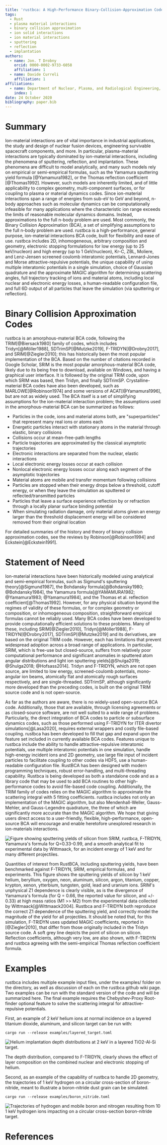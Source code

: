 ```yaml
---
title: 'rustbca: A High-Performance Binary-Collision-Approximation Code for Ion-Material Interactions'
tags:
  - Rust
  - plasma material interactions
  - binary collision approximation
  - ion solid interactions
  - ion material interactions
  - sputtering
  - reflection
  - implantation
authors:
  - name: Jon. T Drobny
    orcid: 0000-0002-9733-6058
    affiliation: 1
  - name: Davide Curreli
    affiliation: 1
affiliations:
  - name: Department of Nuclear, Plasma, and Radiological Engineering, University of Illinois at Urbana-Champaign
    index: 1
date: 24 October 2020
bibliography: paper.bib
---
```


# Summary

Ion-material interactions are of vital importance in industrial applications, the study and design of nuclear fusion devices, engineering survivable spacecraft components, and more. In particular, plasma-material interactions are typically dominated by ion-material interactions, including the phenomena of sputtering, reflection, and implantation. These phenomena are difficult to model analytically, and many such models rely on empirical or semi-empirical formulas, such as the Yamamura sputtering yield formula [@Yamamura1982], or the Thomas reflection coefficient [@Thomas1992]. However, such models are inherently limited, and of little applicability to complex geometry, multi-component surfaces, or for coupling to plasma or material dynamics codes. Since ion-material interactions span a range of energies from sub-eV to GeV and beyond, n-body approaches such as molecular dynamics can be computationally infeasible for many applications where the characteristic ion range exceeds the limits of reasonable molecular dynamics domains. Instead, approximations to the full n-body problem are used. Most commonly, the Binary Collision Approximation (BCA), a set of simplifying assumptions to the full n-body problem are used. rustbca is a high-performance, general purpose, ion-material interactions BCA code, built for flexibility and ease of use. rustbca includes 2D, inhomogeneous, arbitrary composition and geometry, electronic stopping formulations for low energy (up to 25 keV/nucleon) and high energy (up to 1 GeV/nucleon), Kr-C, ZBL, Moliere, and Lenz-Jensen screened coulomb interatomic potentials, Lennard-Jones and Morse attractive-repulsive potentials, the unique capability of using multiple interatomic potentials in a single simulation, choice of Gaussian quadrature and the approximate MAGIC algorithm for determining scattering angles, full trajectory tracking of ions and material atoms, including local nuclear and electronic energy losses, a human-readable configuration file, and full 6D output of all particles that leave the simulation (via sputtering or reflection).

# Binary Collision Approximation Codes

rustbca is an amorphous-material BCA code, following the TRIM[@Biersack1980] family of codes, which includes Tridyn[@Möller1988], SDTrimSP[@Mutzke2019], F-TRIDYN[@Drobny2017], and SRIM[@Ziegler2010]; this has historically been the most popular implementation of the BCA. Based on the number of citations recorded in Google Scholar, SRIM is the most popular amorphous-material BCA code, likely due to its being free to download, available on Windows, and having a graphical user interface. It is followed by the original TRIM code, upon which SRIM was based, then Tridyn, and finally SDTrimSP. Crystalline-material BCA codes have also been developed, such as MARLOWE[@Robinson1974] and some versions of ACAT[@Yamamura1996], but are not as widely used. The BCA itself is a set of simplifying assumptions for the ion-material interaction problem; the assumptions used in the amorphous-material BCA can be summarized as follows:

* Particles in the code, ions and material atoms both, are "superparticles" that represent many real ions or atoms each
* Energetic particles interact with stationary atoms in the material through elastic, binary collisions
* Collisions occur at mean-free-path lengths
* Particle trajectories are approximated by the classical asymptotic trajectories
* Electronic interactions are separated from the nuclear, elastic interactions
* Local electronic energy losses occur at each collision
* Nonlocal electronic energy losses occur along each segment of the asymptotic trajectories
* Material atoms are mobile and transfer momentum following collisions
* Particles are stopped when their energy drops below a threshold, cutoff energy, or when they leave the simulation as sputtered or reflected/transmitted particles
* Particles that leave a surface experience reflection by or refraction through a locally planar surface binding potential
* When simulating radiation damage, only material atoms given an energy larger than the threshold displacement energy will be considered removed from their original location

For detailed summaries of the history and theory of binary collision approximation codes, see the reviews by Robinson[@Robinson1994] and Eckstein[@Eckstein1991].

# Statement of Need

Ion-material interactions have been historically modeled using analytical and semi-empirical formulas, such as Sigmund's sputtering theory[@Sigmund1987], the Bohdansky formula[@Bohdansky1980; @Bohdansky1984], the Yamamura formula[@YAMAMURA1982; @Yamamura1983; @Yamamura1984], and the Thomas et al. reflection coefficient[@Thomas1992]. However, for any physical situation beyond the regimes of validity of these formulas, or for complex geometry or composition, or inhomogeneous composition, straightforward empirical formulas cannot be reliably used. Many BCA codes have been developed to provide computationally efficient solutions to these problems. Many of these, including SRIM[@Ziegler2010], Tridyn[@Möller1988], F-TRIDYN[@Drobny2017], SDTrimSP[@Mutzke2019] and its derivatives, are based on the original TRIM code. However, each has limitations that prevent widespread adoption across a broad range of applications. In particular, SRIM, which is free-use but closed-source, suffers from relatively poor computational performance and significant anomalies in sputtered atom angular distributions and light ion sputtering yields[@Shulga2019; @Shulga2018; @Hofsass2014]. Tridyn and F-TRIDYN, which are not open source, are limited to low energy, screened-coulomb potentials, mono-angular ion beams, atomically flat and atomically rough surfaces respectively, and are single-threaded. SDTrimSP, although significantly more developed than the preceding codes, is built on the original TRIM source code and is not open-source.

As far as the authors are aware, there is no widely-used open-source BCA code. Additionally, those that are available, through licensing agreements or as closed-source software,  are not well suited to a wide range of problems. Particularly, the direct integration of BCA codes to particle or subsurface dynamics codes, such as those performed using F-TRIDYN for ITER divertor simulations[@Lasa2020], requires external wrappers and costly file-based coupling. rustbca has been developed to fill that gap and expand upon the feature set included in currently available BCA codes. Features unique to rustbca include the ability to handle attractive-repulsive interatomic potentials, use multiple interatomic potentials in one simulation, handle high-energy incident ions and 2D geometry, use large file input of incident particles to facilitate coupling to other codes via HDF5, use a human-readable configuration file. RustBCA has been designed with modern programming techniques, robust error-handling, and multi-threading capability. Rustbca is being developed as both a standalone code and as a library code that may be used to add BCA routines to other high-performance codes to avoid file-based code coupling. Additionally, the TRIM family of codes relies on the MAGIC algorithm to approximate the scattering integral with 5 fitting coefficients. rustbca includes not only an implementation of the MAGIC algorithm, but also Mendenhall-Weller, Gauss-Mehler, and Gauss-Legendre quadrature, the three of which are significantly more accurate than the MAGIC algorithm. We hope that giving users direct access to a user-friendly, flexible, high-performance, open-source BCA will encourage and enable heretofore unexplored research in ion-materials interactions.

![Figure showing sputtering yields of silicon from SRIM, rustbca, F-TRIDYN, Yamamura's formula for Q=0.33-0.99, and a smooth analytical fit to experimental data by Wittmaack, for an incident energy of 1 keV and for many different projectiles.](corrected_yields.png)

Quantities of interest from RustBCA, including sputtering yields, have been benchmarked against F-TRIDYN, SRIM, empirical formulas, and experiments. This figure shows the sputtering yields of silicon by 1 keV helium, beryllium, oxygen, neon, aluminum, silicon, argon, titanium, copper, krypton, xenon, ytterbium, tungsten, gold, lead and uranium ions. SRIM's unphysical Z1 dependence is clearly visible, as is the divergence of Yamamura's formula (for Q = 0.66, the reported value for silicon, and +/- 0.33) at high mass ratios (M1 >> M2) from the experimental data collected by Wittmaack[@Wittmaack2004]. Rustbca and F-TRIDYN both reproduce the correct Z1 dependence of the sputtering yield, and correctly model the magnitude of the yield for all projectiles. It should be noted that, for this simulation, F-TRIDYN uses updated MAGIC coefficients, reported in [@Ziegler2010], that differ from those originally included in the Tridyn source code. A soft grey line depicts the point of silicon on silicon. Reflection coefficients, although very low, are also shown, with F-TRIDYN and rustbca agreeing with the semi-empirical Thomas reflection coefficient formula.

# Examples

rustbca includes multiple example input files, under the examples/ folder on the directory, as well as discussion of each on the rustbca github wiki page. Two examples can be run with the standard version of the code and will be summarized here. The final example requires the Chebyshev-Proxy Root-finder optional feature to solve the scattering integral for attractive-repulsive potentials.

First, an example of 2 keV helium ions at normal incidence on a layered titanium dioxide, aluminum, and silicon target can be run with:

 `cargo run --release examples/layered_target.toml`

 ![Helium implantation depth distributions at 2 keV in a layered TiO2-Al-Si target.](layered_target.png)

 The depth distribution, compared to F-TRIDYN, clearly shows the effect of layer composition on the combined nuclear and electronic stopping of helium.

 Second, as an example of the capability of rustbca to handle 2D geometry, the trajectories of 1 keV hydrogen on a circular cross-section of boron-nitride, meant to illustrate a boron-nitride dust grain can be simulated.

 `cargo run --release examples/boron_nitride.toml`

 ![Trajectories of hydrogen and mobile boron and nitrogen resulting from 10 1 keV hydrogen ions impacting on a circular cross-section boron-nitride target.](H_B_N.png)

# References
